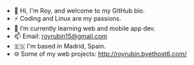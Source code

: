 - 👋  Hi, I'm Roy, and welcome to my GitHub bio.
- ⚡ Coding and Linux are my passions.
- 🌱 I’m currently learning web and mobile app dev.
- 📫 Email: royrubin15@gmail.com
- 🇪🇸 I'm based in Madrid, Spain.
- 🌐 Some of my web projects: http://royrubin.byethost6.com/
